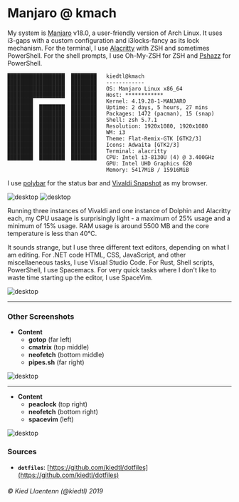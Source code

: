 # Manjaro @ kmach

My system is [Manjaro](https://manjaro.org) v18.0, a user-friendly version of Arch Linux. It uses i3-gaps with a custom configuration and i3locks-fancy as its lock mechanism. For the terminal, I use [Alacritty](https://github.com/jwilm/alacritty) with ZSH and sometimes PowerShell. For the shell prompts, I use Oh-My-ZSH for ZSH and [Pshazz](https://github.com/lukesampson/pshazz) for PowerShell.

```
██████████████████  ████████   kiedtl@kmach
██████████████████  ████████   ------------
██████████████████  ████████   OS: Manjaro Linux x86_64
██████████████████  ████████   Host: ************
████████            ████████   Kernel: 4.19.28-1-MANJARO
████████  ████████  ████████   Uptime: 2 days, 5 hours, 27 mins
████████  ████████  ████████   Packages: 1472 (pacman), 15 (snap)
████████  ████████  ████████   Shell: zsh 5.7.1
████████  ████████  ████████   Resolution: 1920x1080, 1920x1080
████████  ████████  ████████   WM: i3
████████  ████████  ████████   Theme: Flat-Remix-GTK [GTK2/3]
████████  ████████  ████████   Icons: Adwaita [GTK2/3]
████████  ████████  ████████   Terminal: alacritty
████████  ████████  ████████   CPU: Intel i3-8130U (4) @ 3.400GHz
                               GPU: Intel UHD Graphics 620
                               Memory: 5417MiB / 15916MiB
```

I use [polybar](https://polybar.github.io) for the status bar and [Vivaldi Snapshot](https://vivaldi.com) as my browser.

<picture>
  <source srcset="/images/linux.webp" type="image/webp">
  <source srcset="/images/linux.jpg" type="image/png">
  <img src="/images/linux.jpg" alt="desktop">
</picture>

<picture>
  <source srcset="/images/vivaldi-scr.webp" type="image/webp">
  <source srcset="/images/vivaldi-scr.jpg" type="image/png">
  <img src="/images/vivaldi-scr.jpg" alt="desktop">
</picture>

Running three instances of Vivaldi and one instance of Dolphin and Alacritty each, my CPU usaage is surprisingly light - a maximum of 25% usage and a minimum of 15% usage. RAM usage is around 5500 MB and the core temperature is less than 40&#176;C.

It sounds strange, but I use three different text editors, depending on what I am editing. For .NET code HTML, CSS, JavaScript, and other miscellaeneous tasks, I use Visual Studio Code. For Rust, Shell scripts, PowerShell, I use Spacemacs. For very quick tasks where I don't like to waste time starting up the editor, I use SpaceVim.

<picture>
  <source srcset="/images/screenshot-editors-1.webp" type="image/webp">
  <source srcset="/images/screenshot-editors-1.jpg" type="image/png">
  <img src="/images/screenshot-editors-1.jpg" alt="desktop">
</picture>

---

### Other Screenshots

- **Content**
    - **gotop** (far left)
    - **cmatrix** (top middle)
    - **neofetch** (bottom middle)
    - **pipes.sh** (far right)

<picture>
  <source srcset="/images/screenshot-laptop-1.webp" type="image/webp">
  <source srcset="/images/screenshot-laptop-1.png" type="image/png">
  <img src="/images/screenshot-laptop-1.png" alt="desktop">
</picture>

---

- **Content**
    - **peaclock** (top right)
    - **neofetch** (bottom right)
    - **spacevim** (left)

<picture>
  <source srcset="/images/screenshot-laptop-2.webp" type="image/webp">
  <source srcset="/images/screenshot-laptop-2.png" type="image/png">
  <img src="/images/screenshot-laptop-2.png" alt="desktop">
</picture>

### Sources
- **`dotfiles`**: [https://github.com/kiedtl/dotfiles](https://github.com/kiedtl/dotfiles)

###### &#xA9; Kied Llaentenn (@kiedtl) 2019
